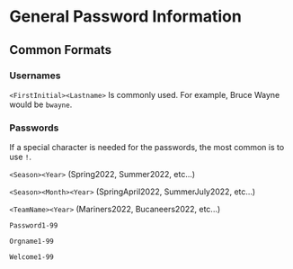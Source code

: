 # General Password Information

## Common Formats

### Usernames

``<FirstInitial><Lastname>`` Is commonly used. For example, Bruce Wayne would be ``bwayne``.

### Passwords

If a special character is needed for the passwords, the most common is to use ``!``.

``<Season><Year>`` (Spring2022, Summer2022, etc...)

``<Season><Month><Year>`` (SpringApril2022, SummerJuly2022, etc...)

``<TeamName><Year>`` (Mariners2022, Bucaneers2022, etc...)

``Password1-99``

``Orgname1-99``

``Welcome1-99``
